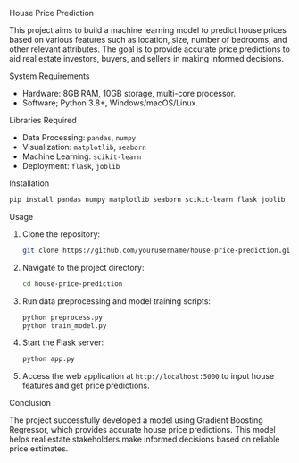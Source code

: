  House Price Prediction

This project aims to build a machine learning model to predict house prices based on various features such as location, size, number of bedrooms, and other relevant attributes. The goal is to provide accurate price predictions to aid real estate investors, buyers, and sellers in making informed decisions.

System Requirements

- Hardware: 8GB RAM, 10GB storage, multi-core processor.
- Software; Python 3.8+, Windows/macOS/Linux.

Libraries Required

- Data Processing: `pandas`, `numpy`
- Visualization: `matplotlib`, `seaborn`
- Machine Learning: `scikit-learn`
- Deployment: `flask`, `joblib`

Installation

```bash
pip install pandas numpy matplotlib seaborn scikit-learn flask joblib
```

 Usage
 
1. Clone the repository:
   ```bash
   git clone https://github.com/yourusername/house-price-prediction.git
   ```
2. Navigate to the project directory:
   ```bash
   cd house-price-prediction
   ```
3. Run data preprocessing and model training scripts:
   ```bash
   python preprocess.py
   python train_model.py
   ```
4. Start the Flask server:
   ```bash
   python app.py
   ```
5. Access the web application at `http://localhost:5000` to input house features and get price predictions.

Conclusion :

The project successfully developed a model using Gradient Boosting Regressor, which provides accurate house price predictions.
This model helps real estate stakeholders make informed decisions based on reliable price estimates.
